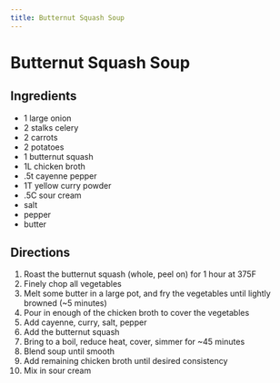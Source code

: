 ```yaml
---
title: Butternut Squash Soup
---
```

# Butternut Squash Soup

## Ingredients
* 1 large onion
* 2 stalks celery
* 2 carrots
* 2 potatoes
* 1 butternut squash
* 1L chicken broth
* .5t cayenne pepper
* 1T yellow curry powder
* .5C sour cream
* salt
* pepper
* butter

## Directions
1. Roast the butternut squash (whole, peel on) for 1 hour at 375F
1. Finely chop all vegetables
1. Melt some butter in a large pot, and fry the vegetables until lightly browned (~5 minutes)
1. Pour in enough of the chicken broth to cover the vegetables
1. Add cayenne, curry, salt, pepper
1. Add the butternut squash
1. Bring to a boil, reduce heat, cover, simmer for ~45 minutes
1. Blend soup until smooth
1. Add remaining chicken broth until desired consistency
1. Mix in sour cream
